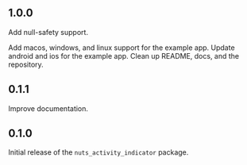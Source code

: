 ## 1.0.0

Add null-safety support.

Add macos, windows, and linux support for the example app.
Update android and ios for the example app.
Clean up README, docs, and the repository.

## 0.1.1

Improve documentation.

## 0.1.0

Initial release of the `nuts_activity_indicator` package.
